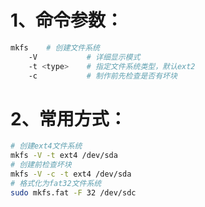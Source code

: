 # 1、命令参数：

```bash
mkfs    # 创建文件系统
    -V           # 详细显示模式
    -t <type>    # 指定文件系统类型，默认ext2
    -c           # 制作前先检查是否有坏块
```

# 2、常用方式：

```bash
# 创建ext4文件系统
mkfs -V -t ext4 /dev/sda
# 创建前检查坏块
mkfs -V -c -t ext4 /dev/sda
# 格式化为fat32文件系统
sudo mkfs.fat -F 32 /dev/sdc
```



 